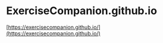 # ExerciseCompanion.github.io
[https://exercisecompanion.github.io/](https://exercisecompanion.github.io/)
